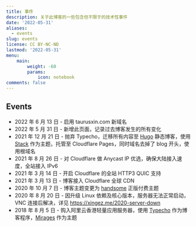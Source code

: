 ```yaml
---
title: 事件
description: 关于此博客的一些包含但不限于的技术性事件
date: '2022-05-31'
aliases:
  - events
slug: events
license: CC BY-NC-ND
lastmod: '2022-05-31'
menu:
    main: 
        weight: -60
        params:
            icon: notebook
comments: false
---
```


## Events

- 2022 年 6 月 13 日 - 启用 taurusxin.com 新域名
- 2022 年 5 月 31 日 - 新增此页面，记录过去博客发生的所有变化
- 2021 年 12 月 21 日 - 抛弃 Typecho，迁移所有内容至 [Hugo](https://gohugo.io/) 静态博客，使用 [Stack](https://github.com/CaiJimmy/hugo-theme-stack) 作为主题，托管至 Cloudflare Pages，同时域名去掉了 blog 开头，使用根域名
- 2021 年 8 月 26 日  - 对 Cloudflare 做 Anycast IP 优选，确保大陆接入速度，全站接入 IPv6
- 2021 年 3 月 14 日 - 开启 Cloudflare 的全站 HTTP3 QUIC 支持
- 2021 年 3 月 13 日 - 博客接入 Cloudflare 全球 CDN
- 2020 年 10 月 7 日 - 博客主题变更为 [handsome](https://www.ihewro.com/archives/489/) 正版付费主题
- 2020 年 8 月 20 日 - 因升级 Linux 依赖及核心版本，服务器无法正常启动，VNC 连接后解决，详见 <https://xingez.me/2020-server-down>
- 2018 年 8 月 5 日 - 购入阿里云香港轻量应用服务器，使用 [Typecho](https://typecho.org/) 作为博客程序，[Mirages](https://get233.com/archives/mirages-intro.html) 作为主题
